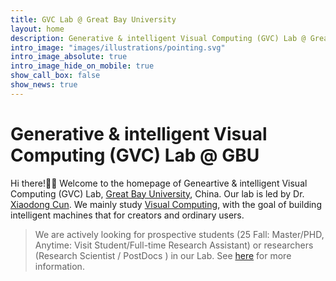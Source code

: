 ```yaml
---
title: GVC Lab @ Great Bay University
layout: home
description: Generative & intelligent Visual Computing (GVC) Lab @ Great Bay University.
intro_image: "images/illustrations/pointing.svg"
intro_image_absolute: true
intro_image_hide_on_mobile: true
show_call_box: false
show_news: true
---
```


# Generative & intelligent Visual Computing (GVC) Lab @ GBU

Hi there!🎉🎉 Welcome to the homepage of Geneartive & intelligent Visual Computing (GVC) Lab, <a href='http://gbu.edu.cn'>Great Bay University</a>, China. Our lab is led by Dr. <a href='http://vinthony.github.io'>Xiaodong Cun</a>. We mainly study <a href='https://en.wikipedia.org/wiki/Visual_computing'>Visual Computing</a>, with the goal of building intelligent machines that for creators and ordinary users.

> We are actively looking for prospective students (25 Fall: Master/PHD, Anytime: Visit Student/Full-time Research Assistant) or researchers (Research Scientist / PostDocs ) in our Lab. See <a href='./opening/'>here</a> for more information.
